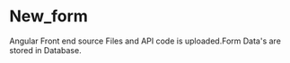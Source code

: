 # New_form
Angular Front end source Files and API code is uploaded.Form Data's are stored in Database.
